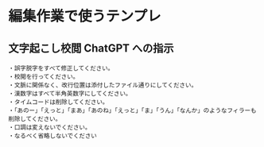 # 編集作業で使うテンプレ

## 文字起こし校閲 ChatGPT への指示

```text
・誤字脱字をすべて修正してください。
・校閲を行ってください。
・文脈に関係なく、改行位置は添付したファイル通りにしてください。
・漢数字はすべて半角英数字にしてください。
・タイムコードは削除してください。
・「あのー」「えっと」「まあ」「あのね」「えっと」「ま」「うん」「なんか」のようなフィラーも削除してください。
・口調は変えないでください。
・なるべく省略しないでください
```

